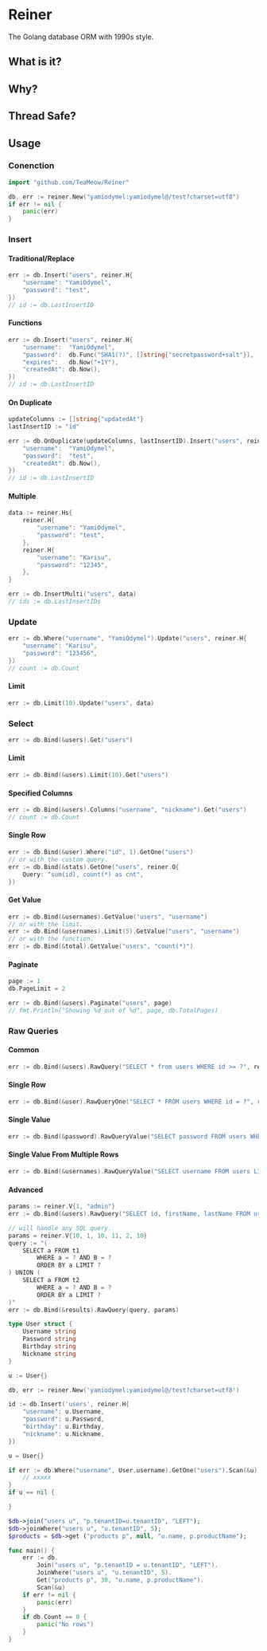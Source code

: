 # Reiner

The Golang database ORM with 1990s style.

## What is it?

## Why?

## Thread Safe?

## Usage

### Conenction

```go
import "github.com/TeaMeow/Reiner"

db, err := reiner.New("yamiodymel:yamiodymel@/test?charset=utf8")
if err != nil {
    panic(err)
}
```

### Insert

#### Traditional/Replace

```go
err := db.Insert("users", reiner.H{
	"username": "YamiOdymel",
	"password": "test",
})
// id := db.LastInsertID
```

#### Functions

```go
err := db.Insert("users", reiner.H{
	"username":  "YamiOdymel",
	"password":  db.Func("SHA1(?)", []string{"secretpassword+salt"}),
	"expires":   db.Now("+1Y"),
	"createdAt": db.Now(),
})
// id := db.LastInsertID
```

#### On Duplicate

```go
updateColumns := []string{"updatedAt"}
lastInsertID := "id"

err := db.OnDuplicate(updateColumns, lastInsertID).Insert("users", reiner.H{
	"username":  "YamiOdymel",
	"password":  "test",
	"createdAt": db.Now(),
})
// id := db.LastInsertID
```

#### Multiple

```go
data := reiner.Hs{
	reiner.H{
		"username": "YamiOdymel",
		"password": "test",
	},
	reiner.H{
		"username": "Karisu",
		"password": "12345",
	},
}

err := db.InsertMulti("users", data)
// ids := db.LastInsertIDs
```

### Update

```go
err := db.Where("username", "YamiOdymel").Update("users", reiner.H{
	"username": "Karisu",
	"password": "123456",
})
// count := db.Count
```

#### Limit

```go
err := db.Limit(10).Update("users", data)
```

### Select

```go
err := db.Bind(&users).Get("users")
```

#### Limit

```go
err := db.Bind(&users).Limit(10).Get("users")
```

#### Specified Columns

```go
err := db.Bind(&users).Columns("username", "nickname").Get("users")
// count := db.Count
```

#### Single Row

```go
err := db.Bind(&user).Where("id", 1).GetOne("users")
// or with the custom query.
err := db.Bind(&stats).GetOne("users", reiner.O{
	Query: "sum(id), count(*) as cnt",
})
```

#### Get Value

```go
err := db.Bind(&usernames).GetValue("users", "username")
// or with the limit.
err := db.Bind(&usernames).Limit(5).GetValue("users", "username")
// or with the function.
err := db.Bind(&total).GetValue("users", "count(*)")
```

#### Paginate

```go
page := 1
db.PageLimit = 2

err := db.Bind(&users).Paginate("users", page)
// fmt.Println("Showing %d out of %d", page, db.TotalPages)
```

### Raw Queries

#### Common

```go
err := db.Bind(&users).RawQuery("SELECT * from users WHERE id >= ?", reiner.V{10})
```

#### Single Row

```go
err := db.Bind(&user).RawQueryOne("SELECT * FROM users WHERE id = ?", reiner.V{10})
```

#### Single Value

```go
err := db.Bind(&password).RawQueryValue("SELECT password FROM users WHERE id = ? LIMIT 1", reiner.V{10})
```

#### Single Value From Multiple Rows

```go
err := db.Bind(&usernames).RawQueryValue("SELECT username FROM users LIMIT 10")
```

#### Advanced

```go
params := reiner.V{1, "admin"}
err := db.Bind(&users).RawQuery("SELECT id, firstName, lastName FROM users WHERE id = ? AND username = ?", params)

// will handle any SQL query.
params = reiner.V{10, 1, 10, 11, 2, 10}
query := "(
    SELECT a FROM t1
        WHERE a = ? AND B = ?
        ORDER BY a LIMIT ?
) UNION (
    SELECT a FROM t2
        WHERE a = ? AND B = ?
        ORDER BY a LIMIT ?
)"
err := db.Bind(&results).RawQuery(query, params)
```

```go
type User struct {
    Username string
    Password string
    Birthday string
    Nickname string
}

u := User{}

db, err := reiner.New('yamiodymel:yamiodymel@/test?charset=utf8')

id := db.Insert('users', reiner.H{
    "username": u.Username,
    "password": u.Password,
    "birthday": u.Birthday,
    "nickname": u.Nickname,
})

u = User{}

if err := db.Where("username", User.username).GetOne("users").Scan(&u); err != nil {
    // xxxxx
}
if u == nil {

}
```

```php
$db->join("users u", "p.tenantID=u.tenantID", "LEFT");
$db->joinWhere("users u", "u.tenantID", 5);
$products = $db->get ("products p", null, "u.name, p.productName");
```

```go
func main() {
	err := db.
		Join("users u", "p.tenantID = u.tenantID", "LEFT").
		JoinWhere("users u", "u.tenantID", 5).
		Get("products p", 30, "u.name, p.productName").
		Scan(&u)
	if err != nil {
		panic(err)
	}
	if db.Count == 0 {
		panic("No rows")
	}
}
```
